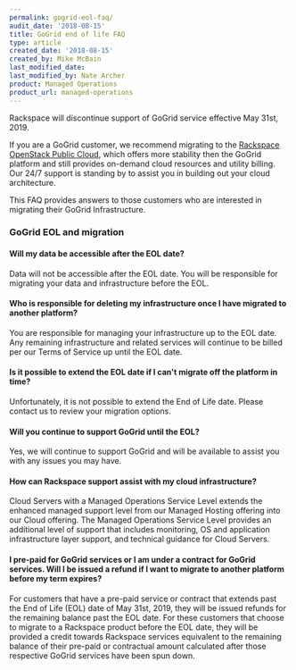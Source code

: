 ```yaml
---
permalink: gogrid-eol-faq/
audit_date: '2018-08-15'
title: GoGrid end of life FAQ
type: article
created_date: '2018-08-15'
created_by: Mike McBain
last_modified_date:
last_modified_by: Nate Archer
product: Managed Operations
product_url: managed-operations
---
```


Rackspace will discontinue support of GoGrid service effective May 31st, 2019.

If you are a GoGrid customer, we recommend migrating to the [Rackspace OpenStack Public Cloud](https://www.rackspace.com/openstack/public), which offers more stability then the GoGrid platform and still provides on-demand cloud resources and utility billing. Our 24/7 support is standing by to assist you in building out your cloud architecture.

This FAQ provides answers to those customers who are interested in migrating their GoGrid Infrastructure.

### GoGrid EOL and migration

#### Will my data be accessible after the EOL date?

Data will not be accessible after the EOL date. You will be responsible for migrating your data and infrastructure before the EOL.

#### Who is responsible for deleting my infrastructure once I have migrated to another platform?

You are responsible for managing your infrastructure up to the EOL date. Any remaining infrastructure and related services will continue to be billed per our Terms of Service up until the EOL date.

#### Is it possible to extend the EOL date if I can't migrate off the platform in time?

Unfortunately, it is not possible to extend the End of Life date. Please contact us to review your migration options.

#### Will you continue to support GoGrid until the EOL?

Yes, we will continue to support GoGrid and will be available to assist you with any issues you may have.

#### How can Rackspace support assist with my cloud infrastructure?

Cloud Servers with a Managed Operations Service Level extends the enhanced managed support level from our Managed Hosting offering into our Cloud offering. The Managed Operations Service Level provides an additional level of support that includes monitoring, OS and application infrastructure layer support, and technical guidance for Cloud Servers.

#### I pre-paid for GoGrid services or I am under a contract for GoGrid services. Will I be issued a refund if I want to migrate to another platform before my term expires?

For customers that have a pre-paid service or contract that extends past the End of Life (EOL) date of May 31st, 2019, they will be issued refunds for the remaining balance past the EOL date. For these customers that choose to migrate to a Rackspace product before the EOL date, they will be provided a credit towards Rackspace services equivalent to the remaining balance of their pre-paid or contractual amount calculated after those respective GoGrid services have been spun down.  
